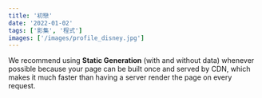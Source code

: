 ```yaml
---
title: '初戀'
date: '2022-01-02'
tags: ['影集', '程式']
images: ['/images/profile_disney.jpg']
---
```


We recommend using **Static Generation** (with and without data) whenever possible because your page can be built once and served by CDN, which makes it much faster than having a server render the page on every request.
